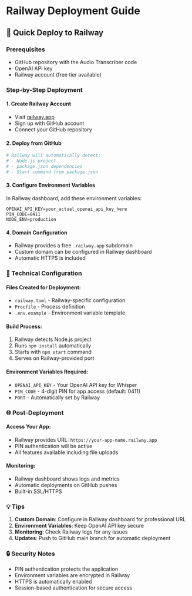 # Railway Deployment Guide

## 🚀 Quick Deploy to Railway

### Prerequisites
- GitHub repository with the Audio Transcriber code
- OpenAI API key
- Railway account (free tier available)

### Step-by-Step Deployment

#### 1. **Create Railway Account**
- Visit [railway.app](https://railway.app)
- Sign up with GitHub account
- Connect your GitHub repository

#### 2. **Deploy from GitHub**
```bash
# Railway will automatically detect:
# - Node.js project
# - package.json dependencies
# - Start command from package.json
```

#### 3. **Configure Environment Variables**
In Railway dashboard, add these environment variables:

```env
OPENAI_API_KEY=your_actual_openai_api_key_here
PIN_CODE=0411
NODE_ENV=production
```

#### 4. **Domain Configuration**
- Railway provides a free `.railway.app` subdomain
- Custom domain can be configured in Railway dashboard
- Automatic HTTPS is included

### 🔧 Technical Configuration

#### Files Created for Deployment:
- `railway.toml` - Railway-specific configuration
- `Procfile` - Process definition
- `.env.example` - Environment variable template

#### Build Process:
1. Railway detects Node.js project
2. Runs `npm install` automatically
3. Starts with `npm start` command
4. Serves on Railway-provided port

#### Environment Variables Required:
- `OPENAI_API_KEY` - Your OpenAI API key for Whisper
- `PIN_CODE` - 4-digit PIN for app access (default: 0411)
- `PORT` - Automatically set by Railway

### 🌐 Post-Deployment

#### Access Your App:
- Railway provides URL: `https://your-app-name.railway.app`
- PIN authentication will be active
- All features available including file uploads

#### Monitoring:
- Railway dashboard shows logs and metrics
- Automatic deployments on GitHub pushes
- Built-in SSL/HTTPS

### 💡 Tips

1. **Custom Domain**: Configure in Railway dashboard for professional URL
2. **Environment Variables**: Keep OpenAI API key secure
3. **Monitoring**: Check Railway logs for any issues
4. **Updates**: Push to GitHub main branch for automatic deployment

### 🔒 Security Notes

- PIN authentication protects the application
- Environment variables are encrypted in Railway
- HTTPS is automatically enabled
- Session-based authentication for secure access
